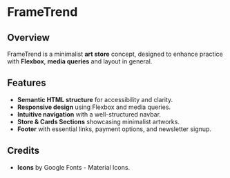 # FrameTrend

## Overview
FrameTrend is a minimalist **art store** concept, designed to enhance practice with **Flexbox**, **media queries** and layout in general.

## Features
- **Semantic HTML structure** for accessibility and clarity.
- **Responsive design** using Flexbox and media queries.
- **Intuitive navigation** with a well-structured navbar.
- **Store & Cards Sections** showcasing minimalist artworks.
- **Footer** with essential links, payment options, and newsletter signup.

## Credits
- **Icons** by Google Fonts - Material Icons.